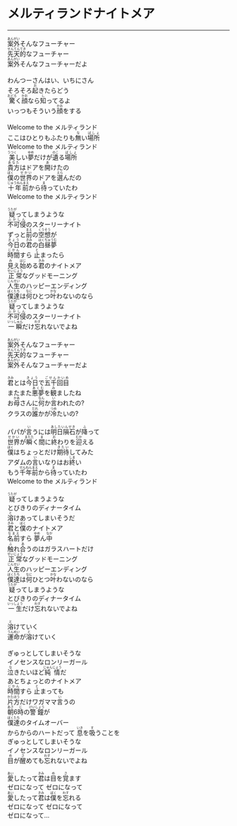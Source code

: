 # メルティランドナイトメア
---
<lyric>
<ruby>案外<rt>あんがい</rt></ruby>そんなフューチャー<br/>&#13;
<ruby>先天的<rt>せんてんてき</rt></ruby>なフューチャー<br/>&#13;
<ruby>案外<rt>あんがい</rt></ruby>そんなフューチャーだよ<br/>&#13;
<br/>&#13;
わんつーさんはい、いちにさん<br/>&#13;
そろそろ<ruby>起<rt>お</rt></ruby>きたらどう<br/>&#13;
<ruby>驚<rt>おどろ</rt></ruby>く<ruby>顔<rt>かお</rt></ruby>なら<ruby>知<rt>し</rt></ruby>ってるよ<br/>&#13;
いっつもそういう<ruby>顔<rt>かお</rt></ruby>をする<br/>&#13;
<br/>&#13;
Welcome to the メルティランド<br/>&#13;
ここはひとりもふたりも<ruby>無<rt>な</rt></ruby>い<ruby>場所<rt>ばしょ</rt></ruby><br/>&#13;
Welcome to the メルティランド<br/>&#13;
<ruby>美<rt>うつく</rt></ruby>しい<ruby>夢<rt>ゆめ</rt></ruby>だけが<ruby>遺<rt>のこ</rt></ruby>る<ruby>場所<rt>ばしょ</rt></ruby><br/>&#13;
<ruby>貴方<rt>あなた</rt></ruby>はドアを<ruby>開<rt>あ</rt></ruby>けたの<br/>&#13;
<ruby>僕<rt>ぼく</rt></ruby>の<ruby>世界<rt>せかい</rt></ruby>のドアを<ruby>選<rt>えら</rt></ruby>んだの<br/>&#13;
<ruby>十年前<rt>じゅうねんまえ</rt></ruby>から<ruby>待<rt>ま</rt></ruby>っていたわ<br/>&#13;
Welcome to the メルティランド<br/>&#13;
<br/>&#13;
<ruby>疑<rt>うたが</rt></ruby>ってしまうような<br/>&#13;
<ruby>不可侵<rt>ふかしん</rt></ruby>のスターリーナイト<br/>&#13;
ずっと<ruby>前<rt>まえ</rt></ruby>の<ruby>空想<rt>くうそう</rt></ruby>が<br/>&#13;
<ruby>今日<rt>きょう</rt></ruby>の<ruby>君<rt>きみ</rt></ruby>の<ruby>白昼夢<rt>はくちゅうむ</rt></ruby><br/>&#13;
<ruby>時間<rt>じかん</rt></ruby>すら <ruby>止<rt>と</rt></ruby>まったら<br/>&#13;
<ruby>見<rt>み</rt></ruby>え<ruby>始<rt>はじ</rt></ruby>める<ruby>君<rt>きみ</rt></ruby>のナイトメア<br/>&#13;
<ruby>正常<rt>せいじょう</rt></ruby>なグッドモーニング<br/>&#13;
<ruby>人生<rt>じんせい</rt></ruby>のハッピーエンディング<br/>&#13;
<ruby>僕達<rt>ぼくたち</rt></ruby>は<ruby>何<rt>なに</rt></ruby>ひとつ<ruby>叶<rt>かな</rt></ruby>わないのなら<br/>&#13;
<ruby>疑<rt>うたが</rt></ruby>ってしまうような<br/>&#13;
<ruby>不可侵<rt>ふかしん</rt></ruby>のスターリーナイト<br/>&#13;
<ruby>一瞬<rt>いっしゅん</rt></ruby>だけ<ruby>忘<rt>わす</rt></ruby>れないでよね<br/>&#13;
<br/>&#13;
<ruby>案外<rt>あんがい</rt></ruby>そんなフューチャー<br/>&#13;
<ruby>先天的<rt>せんてんてき</rt></ruby>なフューチャー<br/>&#13;
<ruby>案外<rt>あんがい</rt></ruby>そんなフューチャーだよ<br/>&#13;
<br/>&#13;
<ruby>君<rt>きみ</rt></ruby>とは<ruby>今日<rt>きょう</rt></ruby>で<ruby>五千回目<rt>ごせんかいめ</rt></ruby><br/>&#13;
またまた<ruby>悪夢<rt>あくむ</rt></ruby>を<ruby>観<rt>み</rt></ruby>ましたね<br/>&#13;
お<ruby>母<rt>かあ</rt></ruby>さんに<ruby>何<rt>なん</rt></ruby>か<ruby>言<rt>い</rt></ruby>われたの?<br/>&#13;
クラスの<ruby>誰<rt>だれ</rt></ruby>かが<ruby>冷<rt>つめ</rt></ruby>たいの?<br/>&#13;
<br/>&#13;
パパが<ruby>言<rt>い</rt></ruby>うには<ruby>明日隕石<rt>あしたいんせき</rt></ruby>が<ruby>降<rt>ふ</rt></ruby>って<br/>&#13;
<ruby>世界<rt>せかい</rt></ruby>が<ruby>瞬<rt>またた</rt></ruby>く<ruby>間<rt>ま</rt></ruby>に<ruby>終<rt>お</rt></ruby>わりを<ruby>迎<rt>むか</rt></ruby>える<br/>&#13;
<ruby>僕<rt>ぼく</rt></ruby>はちょっとだけ<ruby>期待<rt>きたい</rt></ruby>してみた<br/>&#13;
アダムの<ruby>言<rt>い</rt></ruby>いなりはお<ruby>終<rt>しま</rt></ruby>い<br/>&#13;
もう<ruby>千年前<rt>せんねんまえ</rt></ruby>から<ruby>待<rt>ま</rt></ruby>っていたわ<br/>&#13;
Welcome to the メルティランド<br/>&#13;
<br/>&#13;
<ruby>疑<rt>うたが</rt></ruby>ってしまうような<br/>&#13;
とびきりのディナータイム<br/>&#13;
<ruby>溶<rt>と</rt></ruby>けあってしまいそうだ<br/>&#13;
<ruby>君<rt>きみ</rt></ruby>と<ruby>僕<rt>ぼく</rt></ruby>のナイトメア<br/>&#13;
<ruby>名前<rt>なまえ</rt></ruby>すら <ruby>夢<rt>ゆめ</rt></ruby>ん<ruby>中<rt>なか</rt></ruby><br/>&#13;
<ruby>触<rt>ふ</rt></ruby>れ<ruby>合<rt>あ</rt></ruby>うのはガラスハートだけ<br/>&#13;
<ruby>正常<rt>せいじょう</rt></ruby>なグッドモーニング<br/>&#13;
<ruby>人生<rt>じんせい</rt></ruby>のハッピーエンディング<br/>&#13;
<ruby>僕達<rt>ぼくたち</rt></ruby>は<ruby>何<rt>なに</rt></ruby>ひとつ<ruby>叶<rt>かな</rt></ruby>わないのなら<br/>&#13;
<ruby>疑<rt>うたが</rt></ruby>ってしまうような<br/>&#13;
とびきりのディナータイム<br/>&#13;
<ruby>一生<rt>いっしょう</rt></ruby>だけ<ruby>忘<rt>わす</rt></ruby>れないでよね<br/>&#13;
<br/>&#13;
<ruby>溶<rt>と</rt></ruby>けていく<br/>&#13;
<ruby>運命<rt>うんめい</rt></ruby>が<ruby>溶<rt>と</rt></ruby>けていく<br/>&#13;
<br/>&#13;
ぎゅっとしてしまいそうな<br/>&#13;
イノセンスなロンリーガール<br/>&#13;
<ruby>泣<rt>な</rt></ruby>きたいほど<ruby>純情<rt>じゅんじょう</rt></ruby>だ<br/>&#13;
あとちょっとのナイトメア<br/>&#13;
<ruby>時間<rt>じかん</rt></ruby>すら <ruby>止<rt>と</rt></ruby>まっても<br/>&#13;
<ruby>片方<rt>かたほう</rt></ruby>だけワガママ<ruby>言<rt>い</rt></ruby>うの<br/>&#13;
<ruby>朝<rt>あさ</rt></ruby>6<ruby>時<rt>じ</rt></ruby>の<ruby>警鐘<rt>けいしょう</rt></ruby>が<br/>&#13;
<ruby>僕達<rt>ぼくたち</rt></ruby>のタイムオーバー<br/>&#13;
からからのハートだって <ruby>息<rt>いき</rt></ruby>を<ruby>吸<rt>す</rt></ruby>うことを<br/>&#13;
ぎゅっとしてしまいそうな<br/>&#13;
イノセンスなロンリーガール<br/>&#13;
<ruby>目<rt>め</rt></ruby>が<ruby>醒<rt>さ</rt></ruby>めても<ruby>忘<rt>わす</rt></ruby>れないでよね<br/>&#13;
<br/>&#13;
<ruby>愛<rt>あい</rt></ruby>したって<ruby>君<rt>きみ</rt></ruby>は<ruby>目<rt>め</rt></ruby>を<ruby>覚<rt>さ</rt></ruby>ます<br/>&#13;
ゼロになって ゼロになって<br/>&#13;
<ruby>愛<rt>あい</rt></ruby>したって<ruby>君<rt>きみ</rt></ruby>は<ruby>僕<rt>ぼく</rt></ruby>を<ruby>忘<rt>わす</rt></ruby>れる<br/>&#13;
ゼロになって ゼロになって<br/>&#13;
ゼロになって…<br/>&#13;
<br/>&#13;
</lyric>
